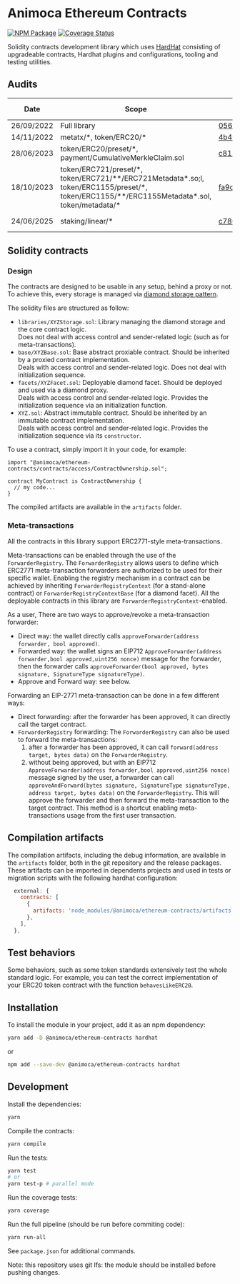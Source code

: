 # Animoca Ethereum Contracts

[![NPM Package](https://img.shields.io/npm/v/@animoca/ethereum-contracts.svg)](https://www.npmjs.org/package/@animoca/ethereum-contracts)
[![Coverage Status](https://codecov.io/gh/animoca/ethereum-contracts/graph/badge.svg)](https://codecov.io/gh/animoca/ethereum-contracts)

Solidity contracts development library which uses [HardHat](https://hardhat.org/) consisting of upgradeable contracts, Hardhat plugins and configurations, tooling and testing utilities.

## Audits

| Date       | Scope                                                                                                                                                 | Commit                                                                                                                                  | Package version                                                            | Auditor                                | Report                                                                                                  |
| ---------- | ----------------------------------------------------------------------------------------------------------------------------------------------------- | --------------------------------------------------------------------------------------------------------------------------------------- | -------------------------------------------------------------------------- | -------------------------------------- | ------------------------------------------------------------------------------------------------------- |
| 26/09/2022 | Full library                                                                                                                                          | [05666c7112a5637b9ec13b6883cb626982062244](https://github.com/animoca/ethereum-contracts/tree/05666c7112a5637b9ec13b6883cb626982062244) | [0.2.0](https://www.npmjs.com/package/@animoca/ethereum-contracts/v/0.2.0) | [Solidified](https://solidified.io)    | [link](/audit/Audit%20Report%20-%20Animoca%20Core%20Library%20%5B26.09.2022%5D-final.pdf)               |
| 14/11/2022 | metatx/\*, token/ERC20/\*                                                                                                                             | [4b4cf4535be8367ef67b2827b32ea48a2d70e79c](https://github.com/animoca/ethereum-contracts/tree/4b4cf4535be8367ef67b2827b32ea48a2d70e79c) | [0.3.0](https://www.npmjs.com/package/@animoca/ethereum-contracts/v/0.3.0) | [Halborn](https://https://halborn.com) | [link](/audit/Animoca_Brands_MetaTX_ERC20_Token_Smart_Contract_Security_Audit_Report_Halborn_Final.pdf) |
| 28/06/2023 | token/ERC20/preset/\*, payment/CumulativeMerkleClaim.sol                                                                                              | [c813045b79473a100e8005c7f1ce6ae340f7d235](https://github.com/animoca/ethereum-contracts/tree/c813045b79473a100e8005c7f1ce6ae340f7d235) | [2.0.0](https://www.npmjs.com/package/@animoca/ethereum-contracts/v/2.0.0) | [Solidified](https://solidified.io)    | [link](/audit/Audit%20Report%20-%20Animoca%20Core%20Library%20V2%20%5B28.06.2023%5D-final.pdf)          |
| 18/10/2023 | token/ERC721/preset/\*, token/ERC721/\*\*/ERC721Metadata\*.so;l, token/ERC1155/preset/\*, token/ERC1155/\*\*/ERC1155Metadata\*.sol, token/metadata/\* | [fa9ca10004562eed33e9ac1ed316a2d8342b1c02](https://github.com/animoca/ethereum-contracts/tree/fa9ca10004562eed33e9ac1ed316a2d8342b1c02) | [3.0.0](https://www.npmjs.com/package/@animoca/ethereum-contracts/v/3.0.0) | [Solidified](https://solidified.io)    | [link](/audit/Audit%20Report%20-%20Animoca%20Core%20Library%20Extension%20%5B18.10.2023%5D-final.pdf)   |
| 24/06/2025 | staking/linear/\* | [c7867f97176404bbbe138bda13ec6ac48a7c9c98](https://github.com/animoca/ethereum-contracts/tree/c7867f97176404bbbe138bda13ec6ac48a7c9c98) | [4.2.2](https://www.npmjs.com/package/@animoca/ethereum-contracts/v/4.2.2) | [Oak Security](https://www.oaksecurity.io)    | [link](/audit/2025-06-24%20Audit%20Report%20-%20Animoca%20Staking%20Pool%20v1.1.pdf)   |

## Solidity contracts

### Design

The contracts are designed to be usable in any setup, behind a proxy or not. To achieve this, every storage is managed via [diamond storage pattern](https://dev.to/mudgen/how-diamond-storage-works-90e).

The solidity files are structured as follow:

- `libraries/XYZStorage.sol`: Library managing the diamond storage and the core contract logic.  
  Does not deal with access control and sender-related logic (such as for meta-transactions).
- `base/XYZBase.sol`: Base abstract proxiable contract. Should be inherited by a proxied contract implementation.  
  Deals with access control and sender-related logic. Does not deal with initialization sequence.
- `facets/XYZFacet.sol`: Deployable diamond facet. Should be deployed and used via a diamond proxy.  
  Deals with access control and sender-related logic. Provides the initialization sequence via an initialization function.
- `XYZ.sol`: Abstract immutable contract. Should be inherited by an immutable contract implementation.  
  Deals with access control and sender-related logic. Provides the initialization sequence via its `constructor`.

To use a contract, simply import it in your code, for example:

```solidity
import "@animoca/ethereum-contracts/contracts/access/ContractOwnership.sol";

contract MyContract is ContractOwnership {
  // my code...
}
```

The compiled artifacts are available in the `artifacts` folder.

### Meta-transactions

All the contracts in this library support ERC2771-style meta-transactions.

Meta-transactions can be enabled through the use of the `ForwarderRegistry`. The `ForwarderRegistry` allows users to define which ERC2771 meta-transaction forwarders are authorized to be used for their specific wallet. Enabling the registry mechanism in a contract can be achieved by inheriting `ForwarderRegistryContext` (for a stand-alone contract) or `ForwarderRegistryContextBase` (for a diamond facet). All the deployable contracts in this library are `ForwarderRegistryContext`-enabled.

As a user, There are two ways to approve/revoke a meta-transaction forwarder:

- Direct way: the wallet directly calls `approveForwarder(address forwarder, bool approved)`.
- Forwarded way: the wallet signs an EIP712 `ApproveForwarder(address forwarder,bool approved,uint256 nonce)` message for the forwarder, then the forwarder calls `approveForwarder(bool approved, bytes signature, SignatureType signatureType)`.
- Approve and Forward way: see below.

Forwarding an EIP-2771 meta-transaction can be done in a few different ways:

- Direct forwarding: after the forwarder has been approved, it can directly call the target contract.
- `ForwarderRegistry` forwarding: The `ForwarderRegistry` can also be used to forward the meta-transactions:
  1. after a forwarder has been approved, it can call `forward(address target, bytes data)` on the `ForwarderRegistry`.
  2. without being approved, but with an EIP712 `ApproveForwarder(address forwarder,bool approved,uint256 nonce)` message signed by the user, a forwarder can call `approveAndForward(bytes signature, SignatureType signatureType, address target, bytes data)` on the `ForwarderRegistry`. This will approve the forwarder and then forward the meta-transaction to the target contract. This method is a shortcut enabling meta-transactions usage from the first user transaction.

## Compilation artifacts

The compilation artifacts, including the debug information, are available in the `artifacts` folder, both in the git repository and the release packages. These artifacts can be imported in dependents projects and used in tests or migration scripts with the following hardhat configuration:

```javascript
  external: {
    contracts: [
      {
        artifacts: 'node_modules/@animoca/ethereum-contracts/artifacts',
      },
    ],
  },
```

## Test behaviors

Some behaviors, such as some token standards extensively test the whole standard logic. For example, you can test the correct implementation of your ERC20 token contract with the function `behavesLikeERC20`.

## Installation

To install the module in your project, add it as an npm dependency:

```bash
yarn add -D @animoca/ethereum-contracts hardhat
```

or

```bash
npm add --save-dev @animoca/ethereum-contracts hardhat
```

## Development

Install the dependencies:

```bash
yarn
```

Compile the contracts:

```bash
yarn compile
```

Run the tests:

```bash
yarn test
# or
yarn test-p # parallel mode
```

Run the coverage tests:

```bash
yarn coverage
```

Run the full pipeline (should be run before commiting code):

```bash
yarn run-all
```

See `package.json` for additional commands.

Note: this repository uses git lfs: the module should be installed before pushing changes.
